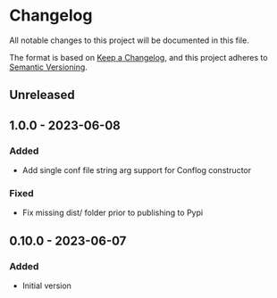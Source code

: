 # Changelog

All notable changes to this project will be documented in this file.

The format is based on [Keep a Changelog](https://keepachangelog.com/en/1.0.0/),
and this project adheres to [Semantic Versioning](https://semver.org/spec/v2.0.0.html).

## Unreleased

## 1.0.0 - 2023-06-08
### Added
- Add single conf file string arg support for Conflog constructor

### Fixed
- Fix missing dist/ folder prior to publishing to Pypi

## 0.10.0 - 2023-06-07
### Added
- Initial version
